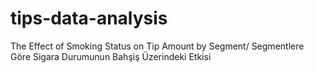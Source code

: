 # tips-data-analysis

The Effect of Smoking Status on Tip Amount by Segment/
Segmentlere Göre Sigara Durumunun Bahşiş Üzerindeki Etkisi
